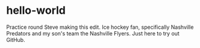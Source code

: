 # hello-world
Practice round
Steve making this edit. Ice hockey fan, specifically Nashville Predators and my son's team the Nashville Flyers.
Just here to try out GitHub.
